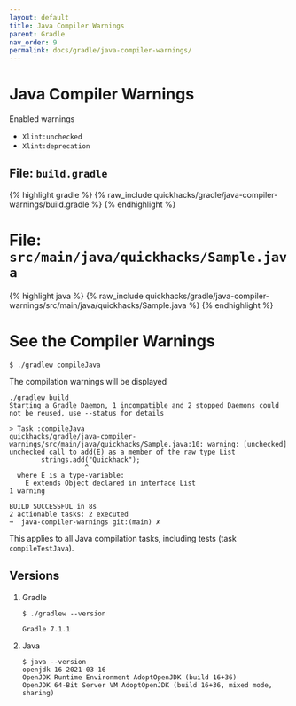 ```yaml
---
layout: default
title: Java Compiler Warnings
parent: Gradle
nav_order: 9
permalink: docs/gradle/java-compiler-warnings/
---
```


# Java Compiler Warnings

Enabled warnings

- `Xlint:unchecked`
- `Xlint:deprecation`

## File: `build.gradle`

{% highlight gradle %}
{% raw_include quickhacks/gradle/java-compiler-warnings/build.gradle %}
{% endhighlight %}

# File: `src/main/java/quickhacks/Sample.java`

{% highlight java %}
{% raw_include quickhacks/gradle/java-compiler-warnings/src/main/java/quickhacks/Sample.java %}
{% endhighlight %}

# See the Compiler Warnings

```console
$ ./gradlew compileJava
```

The compilation warnings will be displayed

```console
./gradlew build
Starting a Gradle Daemon, 1 incompatible and 2 stopped Daemons could not be reused, use --status for details

> Task :compileJava 
quickhacks/gradle/java-compiler-warnings/src/main/java/quickhacks/Sample.java:10: warning: [unchecked] unchecked call to add(E) as a member of the raw type List
        strings.add("Quickhack");
                   ^
  where E is a type-variable:
    E extends Object declared in interface List
1 warning

BUILD SUCCESSFUL in 8s
2 actionable tasks: 2 executed
➜  java-compiler-warnings git:(main) ✗ 
```

This applies to all Java compilation tasks, including tests (task `compileTestJava`).

## Versions

1. Gradle

   ```console
   $ ./gradlew --version

   Gradle 7.1.1
   ```

1. Java

   ```console
   $ java --version
   openjdk 16 2021-03-16
   OpenJDK Runtime Environment AdoptOpenJDK (build 16+36)
   OpenJDK 64-Bit Server VM AdoptOpenJDK (build 16+36, mixed mode, sharing)
   ```
